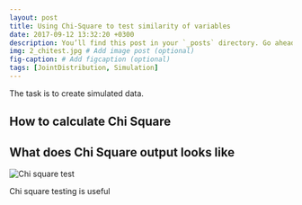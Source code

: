 ```yaml
---
layout: post
title: Using Chi-Square to test similarity of variables
date: 2017-09-12 13:32:20 +0300
description: You’ll find this post in your `_posts` directory. Go ahead and edit it and re-build the site to see your changes. # Add post description (optional)
img: 2_chitest.jpg # Add image post (optional)
fig-caption: # Add figcaption (optional) 
tags: [JointDistribution, Simulation]
---
```

The task is to create simulated data.

## How to calculate Chi Square

## What does Chi Square output looks like

![Chi square test]({{site.baseurl}}/assets/img/2_chitest.jpg)

Chi square testing is useful 
